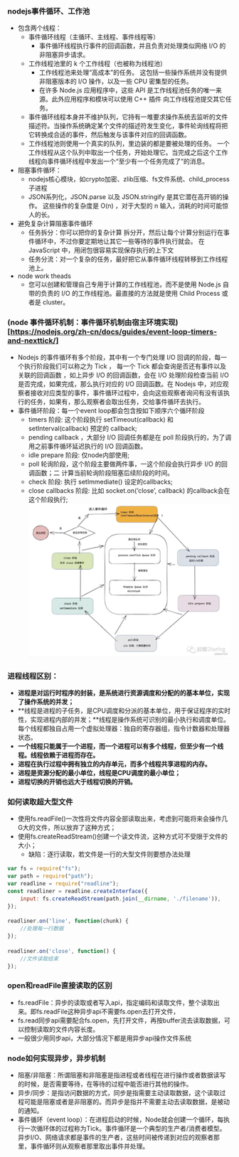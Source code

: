 ### nodejs事件循环、工作池
- 包含两个线程：
    - 事件循环线程（主循环、主线程、事件线程等）
        - 事件循环线程执行事件的回调函数，并且负责对处理类似网络 I/O 的非阻塞异步请求。
    - 工作线程池里的 k 个工作线程（也被称为线程池）
        - 工作线程池来处理“高成本”的任务。 这包括一些操作系统并没有提供非阻塞版本的 I/O 操作，以及一些 CPU 密集型的任务。
        - 在许多 Node.js 应用程序中，这些 API 是工作线程池任务的唯一来源。此外应用程序和模块可以使用 C++ 插件 向工作线程池提交其它任务。
    - 事件循环线程本身并不维护队列，它持有一堆要求操作系统去监听的文件描述符。当操作系统确定某个文件的描述符发生变化，事件轮询线程将把它转换成合适的事件，然后触发与该事件对应的回调函数。
    - 工作线程池则使用一个真实的队列，里边装的都是要被处理的任务。 一个工作线程从这个队列中取出一个任务，开始处理它。当完成之后这个工作线程向事件循环线程中发出一个“至少有一个任务完成了”的消息。
- 阻塞事件循环：
    - nodejs核心模块，如crypto加密、zlib压缩、fs文件系统、child_process子进程
    - JSON系列化，JSON.parse 以及 JSON.stringify 是其它潜在高开销的操作。 这些操作的复杂度是 O(n) ，对于大型的 n 输入，消耗的时间可能惊人的长。
- 避免复杂计算阻塞事件循环
    - 任务拆分：你可以把你的复杂计算 拆分开，然后让每个计算分别运行在事件循环中，不过你要定期地让其它一些等待的事件执行就会。 在 JavaScript 中，用闭包很容易实现保存执行的上下文
    - 任务分流：对一个复杂的任务，最好把它从事件循环线程转移到工作线程池上。
- node work theads
    - 您可以创建和管理自己专用于计算的工作线程池，而不是使用 Node.js 自带的负责的 I/O 的工作线程池。最直接的方法就是使用 Child Process 或者是 cluster。
### (node 事件循环机制：事件循环机制由宿主环境实现)[https://nodejs.org/zh-cn/docs/guides/event-loop-timers-and-nexttick/]
- Nodejs 的事件循环有多个阶段，其中有一个专门处理 I/O 回调的阶段，每一个执行阶段我们可以称之为 Tick ， 每一个 Tick 都会查询是否还有事件以及关联的回调函数 ，如上异步 I/O 的回调函数，会在 I/O 处理阶段检查当前 I/O 是否完成，如果完成，那么执行对应的 I/O 回调函数。在 Nodejs 中，对应观察者接收对应类型的事件，事件循环过程中，会向这些观察者询问有没有该执行的任务，如果有，那么观察者会取出任务，交给事件循环去执行。
- 事件循环阶段：每一个event loop都会包含按如下顺序六个循环阶段
    - timers 阶段: 这个阶段执行 setTimeout(callback) 和 setInterval(callback) 预定的 callback;
    - pending callback ，大部分 I/O 回调任务都是在 poll 阶段执行的，为了调用之前事件循环延迟执行的 I/O 回调函数。
    - idle prepare 阶段: 仅node内部使用;
    - poll 轮询阶段，这个阶段主要做两件事，一这个阶段会执行异步 I/O 的回调函数；二 计算当前轮询阶段阻塞后续阶段的时间。
    - check 阶段: 执行 setImmediate() 设定的callbacks;
    - close callbacks 阶段: 比如 socket.on(‘close’, callback) 的callback会在这个阶段执行;
![node event loop](node事件循环.jpeg)

### 进程线程区别：
- **进程是对运行时程序的封装，是系统进行资源调度和分配的的基本单位，实现了操作系统的并发；**
- **线程是进程的子任务，是CPU调度和分派的基本单位，用于保证程序的实时性，实现进程内部的并发；**线程是操作系统可识别的最小执行和调度单位。每个线程都独自占用一个虚拟处理器：独自的寄存器组，指令计数器和处理器状态。
- **一个线程只能属于一个进程，而一个进程可以有多个线程，但至少有一个线程。线程依赖于进程而存在。**
- **进程在执行过程中拥有独立的内存单元，而多个线程共享进程的内存。**
- **进程是资源分配的最小单位，线程是CPU调度的最小单位；**
- **进程切换的开销也远大于线程切换的开销。**


### 如何读取超大型文件
- 使用fs.readFile()一次性将文件内容全部读取出来，考虑到可能将来会操作几G大的文件，所以放弃了这种方式；
- 使用fs.createReadStream()创建一个读文件流，这种方式可不受限于文件的大小；
    - 缺陷：逐行读取，若文件是一行的大型文件则要想办法处理
```js
var fs = require("fs");
var path = require("path");
var readline = require("readline");
const readliner = readline.createInterface({
    input: fs.createReadStream(path.join(__dirname, './filename')),
});
 
readliner.on('line', function(chunk) {
	//处理每一行数据
});
 
readliner.on('close', function() {
	//文件读取结束
});
```

### open和readFile直接读取的区别
- fs.readFile：异步的读取或者写入api，指定编码和读取文件，整个读取出来。即fs.readFile这种异步api不需要fs.open去打开文件，
- fs.read同步api需要配合fs.open，先打开文件，再按buffer流去读取数据，可以控制读取的文件内容长度。
- 一般很少用同步api，大部分情况下都是用异步api操作文件系统
### node如何实现异步，异步机制
- 阻塞/非阻塞：所谓阻塞和非阻塞是指进程或者线程在进行操作或者数据读写的时候，是否需要等待，在等待的过程中能否进行其他的操作。
- 异步/同步：是指访问数据的方式，同步是指需要主动读取数据，这个读取过程可能是阻塞或者是非阻塞的。而异步是指并不需要主动去读取数据，是被动的通知。
- 事件循环（event loop）：在进程启动的时候，Node就会创建一个循环，每执行一次循环体的过程称为Tick。事件循环是一个典型的生产者/消费者模型。异步I/O、网络请求都是事件的生产者，这些时间被传递到对应的观察者那里，事件循环则从观察者那里取出事件并处理。